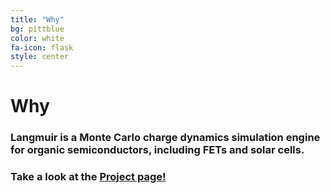 ```yaml
---
title: "Why"
bg: pittblue
color: white
fa-icon: flask
style: center
---
```


# Why

### Langmuir is a Monte Carlo charge dynamics simulation engine for organic semiconductors, including FETs and solar cells.

### Take a look at the [**Project page**!](https://github.com/LangmuirSim)